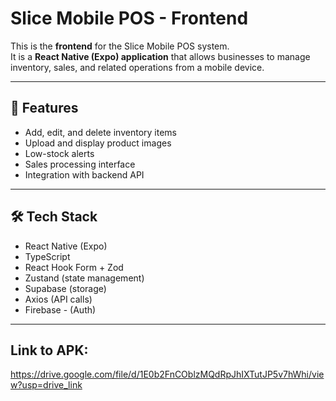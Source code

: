 # Slice Mobile POS - Frontend

This is the **frontend** for the Slice Mobile POS system.  
It is a **React Native (Expo) application** that allows businesses to manage inventory, sales, and related operations from a mobile device.

---

## 🚀 Features
- Add, edit, and delete inventory items
- Upload and display product images
- Low-stock alerts
- Sales processing interface
- Integration with backend API

---

## 🛠️ Tech Stack
- React Native (Expo)
- TypeScript
- React Hook Form + Zod
- Zustand (state management)
- Supabase (storage)
- Axios (API calls)
- Firebase - (Auth)

---

## Link to APK: 
https://drive.google.com/file/d/1E0b2FnCOblzMQdRpJhIXTutJP5v7hWhi/view?usp=drive_link 


